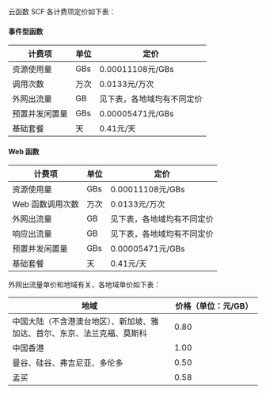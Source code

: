云函数 SCF 各计费项定价如下表：

#### 事件型函数

|计费项|单位|定价|
|---|---|---|
|资源使用量|GBs| 0.00011108元/GBs |
|调用次数|万次| 0.0133元/万次|
|外网出流量| GB| 见下表，各地域均有不同定价 |
|预置并发闲置量|GBs| 0.00005471元/GBs|
|基础套餐|天| 0.41元/天|



#### Web 函数 

|计费项|单位|定价|
|---|---|---|
|资源使用量|GBs| 0.00011108元/GBs |
|Web 函数调用次数|万次| 0.0133元/万次|
|外网出流量| GB| 见下表，各地域均有不同定价 |
|响应出流量| GB |见下表，各地域均有不同定价 |
|预置并发闲置量|GBs| 0.00005471元/GBs|
|基础套餐|天| 0.41元/天|



外网出流量单价和地域有关，各地域单价如下表：



<table>
<thead>
<tr>
<th rowspan="2" width="65%">地域</th>
<th colspan="2" style="text-align:center;">价格（单位：元/GB）</th>
</tr>
</thead>
<tbody><tr>
<td>中国大陆（不含港澳台地区）、新加坡、雅加达、首尔、东京、法兰克福、莫斯科</td>
<td>0.80</td>
</tr>
<tr>
<td>中国香港</td>
<td>1.00 </td>
</tr>
<tr>
<td>曼谷、硅谷、弗吉尼亚、多伦多</td>
<td>0.50</td>
</tr>

<tr>
<td>孟买</td>
<td>0.58</td>
</tr>
</tbody></table>
